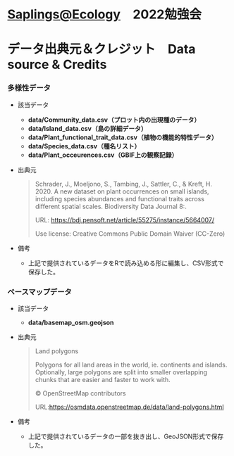 <Saplings@Ecology>　2022勉強会
================

# データ出典元＆クレジット　Data source & Credits

### 多様性データ

  - 該当データ
    
      - **data/Community\_data.csv（プロット内の出現種のデータ）**
      - **data/Island\_data.csv（島の詳細データ）**
      - **data/Plant\_functional\_trait\_data.csv（植物の機能的特性データ）**
      - **data/Species\_data.csv（種名リスト）**
      - **data/Plant\_occeurences.csv（GBIF上の観察記録）**

  - 出典元
    
    > Schrader, J., Moeljono, S., Tambing, J., Sattler, C., & Kreft, H.
    > 2020. A new dataset on plant occurrences on small islands,
    > including species abundances and functional traits across
    > different spatial scales. Biodiversity Data Journal 8:.
    > 
    > URL: <https://bdj.pensoft.net/article/55275/instance/5664007/>
    > 
    > Use license: Creative Commons Public Domain Waiver (CC-Zero)

  - 備考
    
      - 上記で提供されているデータをRで読み込める形に編集し、CSV形式で保存した。

### ベースマップデータ

  - 該当データ
    
      - **data/basemap\_osm.geojson**

  - 出典元
    
    > Land polygons
    > 
    > Polygons for all land areas in the world, ie. continents and
    > islands. Optionally, large polygons are split into smaller
    > overlapping chunks that are easier and faster to work with.
    > 
    > © OpenStreetMap contributors
    > 
    > URL:<https://osmdata.openstreetmap.de/data/land-polygons.html>

  - 備考
    
      - 上記で提供されているデータの一部を抜き出し、GeoJSON形式で保存した。
